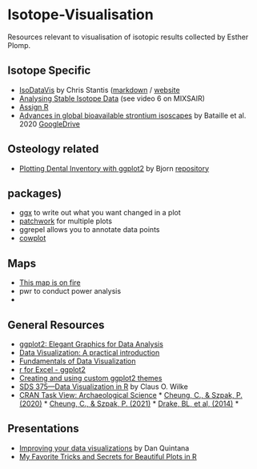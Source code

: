 # Isotope-Visualisation
Resources relevant to visualisation of isotopic results collected by Esther Plomp.


## Isotope Specific 

* [IsoDataVis](https://github.com/stantis/IsoDataVis) by Chris Stantis ([markdown](https://github.com/stantis/IsoDataVis/blob/master/DataVis.Rmd) / [website](https://stantis.github.io/IsoDataVis/)
* [Analysing Stable Isotope Data](https://sites.google.com/view/brianhayden/teaching/analyzing-stable-isotope-data) (see video 6 on MIXSAIR)
* [Assign R](https://spatial-lab.github.io/assignR/)
* [Advances in global bioavailable strontium isoscapes](https://doi.org/10.1016/j.palaeo.2020.109849) by Bataille et al. 2020 [GoogleDrive](https://drive.google.com/open?id=1g9rCGo3Kd3hz2o5JKkSbgNsGJclvsuQm)

## Osteology related
* [Plotting Dental Inventory with ggplot2](https://bjorn.rbind.io/post/dental-inv-plot/) by Bjorn [repository](https://github.com/bbartholdy/dental-inv-plot)

## packages)
* [ggx](https://github.com/brandmaier/ggx) to write out what you want changed in a plot
* [patchwork](https://gotellilab.github.io/GotelliLabMeetingHacks/NickGotelli/ggplotPatchwork.html) for multiple plots
* ggrepel allows you to annotate data points
* [cowplot](https://cran.r-project.org/web/packages/cowplot/vignettes/introduction.html) 

## Maps
* [This map is on fire](https://www.patrickbaylis.com/blog/2021-01-31-fire-maps/)
* pwr to conduct power analysis
* 

## General Resources

* [ggplot2: Elegant Graphics for Data Analysis](https://ggplot2-book.org/)
* [Data Visualization: A practical introduction](https://socviz.co/)
* [Fundamentals of Data Visualization](https://clauswilke.com/dataviz/)
* [r for Excel - ggplot2](https://rstudio-conf-2020.github.io/r-for-excel/ggplot2.html)
* [Creating and using custom ggplot2 themes](https://themockup.blog/posts/2020-12-26-creating-and-using-custom-ggplot2-themes/)
* [SDS 375—Data Visualization in R](https://wilkelab.org/SDS375/schedule.html) by Claus O. Wilke
* [CRAN Task View: Archaeological Science](https://github.com/benmarwick/ctv-archaeology)
      * [Cheung, C., & Szpak, P. (2020)](https://doi.org/10.1007/s10816-020-09492-5)
      * [Cheung, C., & Szpak, P. (2021)](https://doi.org/10.1007/s10816-021-09514-w)
      * [Drake, BL, et al, (2014)](http://journals.plos.org/plosone/article?id=10.1371/journal.pone.0095580)
      * 

## Presentations
* [Improving your data visualizations](https://osf.io/nsbpx/) by Dan Quintana
* [My Favorite Tricks and Secrets for Beautiful Plots in R](https://github.com/Z3tt/OutlierConf2021)
